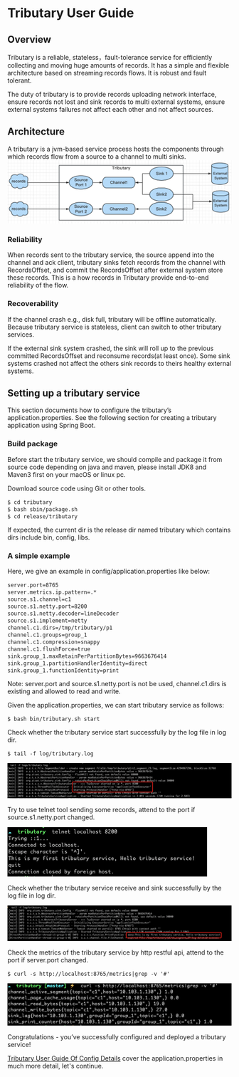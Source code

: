 # Tributary User Guide

## Overview

Tributary is a reliable, stateless，fault-tolerance service for efficiently collecting and moving huge amounts of
records. It has a simple and flexible architecture based on streaming records flows. It is robust and fault tolerant.

The duty of tributary is to provide records uploading network interface, ensure records not lost and sink records to
multi external systems, ensure external systems failures not affect each other and not affect sources.

## Architecture

A tributary is a jvm-based service process hosts the components through which records flow from a source to a channel to
multi sinks.
![image](picture/tributary.png)

### Reliability

When records sent to the tributary service, the source append into the channel and ack client, tributary sinks fetch
records from the channel with RecordsOffset, and commit the RecordsOffset after external system store these records.
This is a how records in Tributary provide end-to-end reliability of the flow.

### Recoverability

If the channel crash e.g., disk full, tributary will be offline automatically. Because tributary service is stateless,
client can switch to other tributary services.

If the external sink system crashed, the sink will roll up to the previous committed RecordsOffset and reconsume
records(at least once). Some sink systems crashed not affect the others sink records to theirs healthy external systems.

## Setting up a tributary service

This section documents how to configure the tributary’s application.properties. See the following section for creating a
tributary application using Spring Boot.

### Build package

Before start the tributary service, we should compile and package it from source code depending on java and maven,
please install JDK8 and Maven3 first on your macOS or linux pc.

Download source code using Git or other tools.

```shell
$ cd tributary
$ bash sbin/package.sh
$ cd release/tributary  
``` 

If expected, the current dir is the release dir named tributary which contains dirs include bin, config, libs.

### A simple example

Here, we give an example in config/application.properties like below:

```properties
server.port=8765
server.metrics.ip.pattern=.*
source.s1.channel=c1
source.s1.netty.port=8200
source.s1.netty.decoder=lineDecoder
source.s1.implement=netty
channel.c1.dirs=/tmp/tributary/p1
channel.c1.groups=group_1
channel.c1.compression=snappy
channel.c1.flushForce=true
sink.group_1.maxRetainPerPartitionBytes=9663676414
sink.group_1.partitionHandlerIdentity=direct
sink.group_1.functionIdentity=print
```

Note: server.port and source.s1.netty.port is not be used, channel.c1.dirs is existing and allowed to read and write.

Given the application.properties, we can start tributary service as follows:

```shell
$ bash bin/tributary.sh start
```

Check whether the tributary service start successfully by the log file in log dir.

```shell
$ tail -f log/tributary.log
```

![image](picture/start_success_log.png)

Try to use telnet tool sending some records, attend to the port if source.s1.netty.port changed.

![image](picture/telnet_client.png)

Check whether the tributary service receive and sink successfully by the log file in log dir.

![image](picture/receive_success_log.png)

Check the metrics of the tributary service by http restful api, attend to the port if server.port changed.

```shell
$ curl -s http://localhost:8765/metrics|grep -v '#'
```

![image](picture/metrics_url.png)

Congratulations - you’ve successfully configured and deployed a tributary service!

[Tributary User Guide Of Config Details](user_guide_config_detail.md) cover the application.properties in much more
detail, let's continue.
